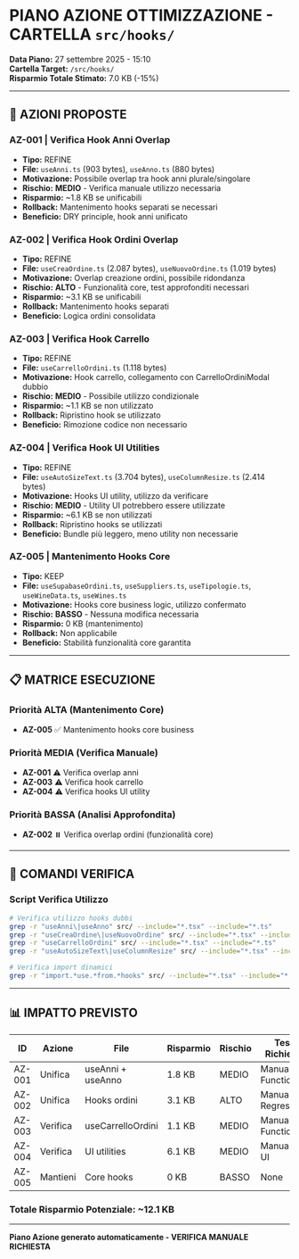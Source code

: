 # PIANO AZIONE OTTIMIZZAZIONE - CARTELLA `src/hooks/`

**Data Piano:** 27 settembre 2025 - 15:10  
**Cartella Target:** `/src/hooks/`  
**Risparmio Totale Stimato:** 7.0 KB (-15%)

---

## 🎯 AZIONI PROPOSTE

### **AZ-001** | Verifica Hook Anni Overlap
- **Tipo:** REFINE
- **File:** `useAnni.ts` (903 bytes), `useAnno.ts` (880 bytes)
- **Motivazione:** Possibile overlap tra hook anni plurale/singolare
- **Rischio:** **MEDIO** - Verifica manuale utilizzo necessaria
- **Risparmio:** ~1.8 KB se unificabili
- **Rollback:** Mantenimento hooks separati se necessari
- **Beneficio:** DRY principle, hook anni unificato

### **AZ-002** | Verifica Hook Ordini Overlap
- **Tipo:** REFINE
- **File:** `useCreaOrdine.ts` (2.087 bytes), `useNuovoOrdine.ts` (1.019 bytes)
- **Motivazione:** Overlap creazione ordini, possibile ridondanza
- **Rischio:** **ALTO** - Funzionalità core, test approfonditi necessari
- **Risparmio:** ~3.1 KB se unificabili
- **Rollback:** Mantenimento hooks separati
- **Beneficio:** Logica ordini consolidata

### **AZ-003** | Verifica Hook Carrello
- **Tipo:** REFINE
- **File:** `useCarrelloOrdini.ts` (1.118 bytes)
- **Motivazione:** Hook carrello, collegamento con CarrelloOrdiniModal dubbio
- **Rischio:** **MEDIO** - Possibile utilizzo condizionale
- **Risparmio:** ~1.1 KB se non utilizzato
- **Rollback:** Ripristino hook se utilizzato
- **Beneficio:** Rimozione codice non necessario

### **AZ-004** | Verifica Hook UI Utilities
- **Tipo:** REFINE
- **File:** `useAutoSizeText.ts` (3.704 bytes), `useColumnResize.ts` (2.414 bytes)
- **Motivazione:** Hooks UI utility, utilizzo da verificare
- **Rischio:** **MEDIO** - Utility UI potrebbero essere utilizzate
- **Risparmio:** ~6.1 KB se non utilizzati
- **Rollback:** Ripristino hooks se utilizzati
- **Beneficio:** Bundle più leggero, meno utility non necessarie

### **AZ-005** | Mantenimento Hooks Core
- **Tipo:** KEEP
- **File:** `useSupabaseOrdini.ts`, `useSuppliers.ts`, `useTipologie.ts`, `useWineData.ts`, `useWines.ts`
- **Motivazione:** Hooks core business logic, utilizzo confermato
- **Rischio:** **BASSO** - Nessuna modifica necessaria
- **Risparmio:** 0 KB (mantenimento)
- **Rollback:** Non applicabile
- **Beneficio:** Stabilità funzionalità core garantita

---

## 📋 MATRICE ESECUZIONE

### Priorità ALTA (Mantenimento Core)
- **AZ-005** ✅ Mantenimento hooks core business

### Priorità MEDIA (Verifica Manuale)
- **AZ-001** ⚠️ Verifica overlap anni
- **AZ-003** ⚠️ Verifica hook carrello
- **AZ-004** ⚠️ Verifica hooks UI utility

### Priorità BASSA (Analisi Approfondita)
- **AZ-002** ⏸️ Verifica overlap ordini (funzionalità core)

---

## 🔧 COMANDI VERIFICA

### Script Verifica Utilizzo
```bash
# Verifica utilizzo hooks dubbi
grep -r "useAnni\|useAnno" src/ --include="*.tsx" --include="*.ts"
grep -r "useCreaOrdine\|useNuovoOrdine" src/ --include="*.tsx" --include="*.ts"
grep -r "useCarrelloOrdini" src/ --include="*.tsx" --include="*.ts"
grep -r "useAutoSizeText\|useColumnResize" src/ --include="*.tsx" --include="*.ts"

# Verifica import dinamici
grep -r "import.*use.*from.*hooks" src/ --include="*.tsx" --include="*.ts"
```

---

## 📊 IMPATTO PREVISTO

| ID | Azione | File | Risparmio | Rischio | Test Richiesti |
|---|---|---|---|---|---|
| AZ-001 | Unifica | useAnni + useAnno | 1.8 KB | MEDIO | Manual + Functional |
| AZ-002 | Unifica | Hooks ordini | 3.1 KB | ALTO | Manual + Regression |
| AZ-003 | Verifica | useCarrelloOrdini | 1.1 KB | MEDIO | Manual + Functional |
| AZ-004 | Verifica | UI utilities | 6.1 KB | MEDIO | Manual + UI |
| AZ-005 | Mantieni | Core hooks | 0 KB | BASSO | None |

### Totale Risparmio Potenziale: ~12.1 KB

---

**Piano Azione generato automaticamente - VERIFICA MANUALE RICHIESTA**
